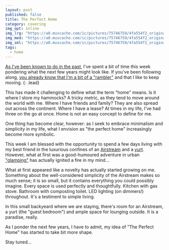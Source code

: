 ```yaml
---
layout: post
published: false
title: The Perfect Home
category: covering
img_opt: inline
img_lrg: "https://a0.muscache.com/ic/pictures/75746759/4fa554f2_original.jpg?interpolation=lanczos-none&size=x_large&output-format=progressive-jpeg&output-quality=70"
img_med: "https://a0.muscache.com/ic/pictures/75746759/4fa554f2_original.jpg?interpolation=lanczos-none&size=x_large&output-format=progressive-jpeg&output-quality=70"
img_sml: "https://a0.muscache.com/ic/pictures/75746759/4fa554f2_original.jpg?interpolation=lanczos-none&size=x_large&output-format=progressive-jpeg&output-quality=70"
tags: 
  - home
---
```


[As I've been known to do in the past](TK), I've spent a bit of time this week pondering what the next few years might look like. If you've been following along, [you already know that I'm a bit of a "rambler"](TK) and that I like to keep moving.
{: .lead}

This has made it challenging to define what the term "home" means. Is it where I store my hammocks? A tricky metric, as they tend to move around the world with me. Where I have friends and family? They are also spread out across the continent. Where I have a lease? At times in my life, I've had three on the go at once. Home is not an easy concept to define for me.

One thing has become clear, however: as I seek to embrace minimalism and simplicity in my life, what I envision as "the perfect home" increasingly become more symbolic.

This week I am blessed with the opportunity to spend a few days living with my best friend in the luxurious confines of an [Airstream](TK) and a [yurt](TK). However, what at first was a good-humoured adventure in urban ["glamping"](TK) has actually ignited a fire in my mind...

What at first appeared like a novelty has actually started growing on me. Something about the well-considered simplicity of the Airstream makes so much sense; it is so small, but it contains everything you could possibly imagine. Every space is used perfectly and thoughtfully. Kitchen with gas stove. Bathroom with composting toilet. LED lighting (on dimmers!) throughout. It's a testiment to simple living.

In this small backyeard where we are staying, there's room for an Airstream, a yurt (the "guest bedroom") and ample space for lounging outside. It is a paradise, really.

As I ponder the next few years, I have to admit, my idea of "The Perfect Home" has started to take bit more shape.

Stay tuned...